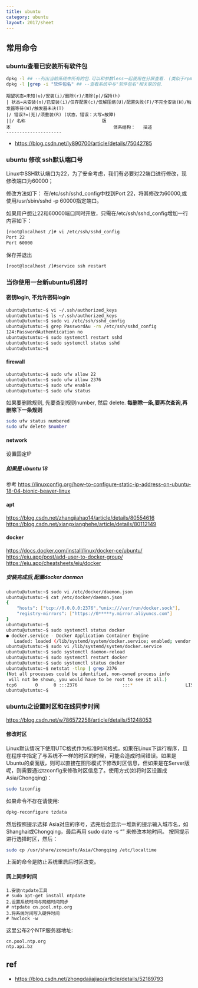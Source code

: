 ```yaml
---
title: ubuntu
category: ubuntu
layout: 2017/sheet
---
```


## 常用命令

### ubuntu查看已安装所有软件包

```bash
dpkg -l ## --列出当前系统中所有的包.可以和参数less一起使用在分屏查看. (类似于rpm -qa)
dpkg -l |grep -i "软件包名" ## --查看系统中与"软件包名"相关联的包.
```

```
期望状态=未知(u)/安装(i)/删除(r)/清除(p)/保持(h)
| 状态=未安装(n)/已安装(i)/仅存配置(c)/仅解压缩(U)/配置失败(F)/不完全安装(H)/触发器等待(W)/触发器未决(T)
|/ 错误?=(无)/须重装(R) (状态，错误：大写=故障)
||/ 名称                             版本                                       体系结构：   描述
--------------------- 
```

- https://blog.csdn.net/ly890700/article/details/75042785

### ubuntu 修改 ssh默认端口号

Linux中SSH默认端口为22，为了安全考虑，我们有必要对22端口进行修改，现修改端口为60000；

修改方法如下：
在/etc/ssh/sshd_config中找到Port 22，将其修改为60000,或使用/usr/sbin/sshd -p 60000指定端口。

如果用户想让22和60000端口同时开放，只需在/etc/ssh/sshd_config增加一行内容如下：

```bash
[root@localhost /]# vi /etc/ssh/sshd_config
Port 22
Port 60000
```

保存并退出

```bash
[root@localhost /]#service ssh restart
```

### 当你使用一台新ubuntu机器时 ###

#### 密钥login, 不允许密码login ####

```bash
ubuntu@utuntu:~$ vi ~/.ssh/authorized_keys 
ubuntu@utuntu:~$ ls ~/.ssh/authorized_keys 
ubuntu@utuntu:~$ sudo vi /etc/ssh/sshd_config 
ubuntu@utuntu:~$ grep PasswordAu -rn /etc/ssh/sshd_config 
124:PasswordAuthentication no 
ubuntu@utuntu:~$ sudo systemctl restart sshd
ubuntu@utuntu:~$ sudo systemctl status sshd
ubuntu@utuntu:~$ 
```

#### firewall ####

```bash
ubuntu@utuntu:~$ sudo ufw allow 22
ubuntu@utuntu:~$ sudo ufw allow 2376
ubuntu@utuntu:~$ sudo ufw enable
ubuntu@utuntu:~$ sudo ufw status
```

如果要删除规则, 先要查到规则number, 然后 delete. 
**每删除一条,要再次查询,再删除下一条规则**

```bash
sudo ufw status numbered
sudo ufw delete $number
```

#### network ####

设置固定IP

##### 如果是 ubuntu 18 #####

参考
https://linuxconfig.org/how-to-configure-static-ip-address-on-ubuntu-18-04-bionic-beaver-linux

#### apt ####

https://blog.csdn.net/zhangjiahao14/article/details/80554616
https://blog.csdn.net/xiangxianghehe/article/details/80112149

#### docker ####

https://docs.docker.com/install/linux/docker-ce/ubuntu/
https://eiu.app/post/add-user-to-docker-group/
https://eiu.app/cheatsheets/eiu/docker

##### 安装完成后,配置docker daemon #####

```bash
ubuntu@utuntu:~$ sudo vi /etc/docker/daemon.json
ubuntu@utuntu:~$ cat /etc/docker/daemon.json 
{                                                               
	"hosts": ["tcp://0.0.0.0:2376","unix:///var/run/docker.sock"],
	"registry-mirrors": ["https://0*****y.mirror.aliyuncs.com"]  
}                                                               
ubuntu@utuntu:~$ 
ubuntu@utuntu:~$ sudo systemctl status docker
● docker.service - Docker Application Container Engine
   Loaded: loaded (/lib/systemd/system/docker.service; enabled; vendor preset: enabled)
ubuntu@utuntu:~$ sudo vi /lib/systemd/system/docker.service 
ubuntu@utuntu:~$ sudo systemctl daemon-reload 
ubuntu@utuntu:~$ sudo systemctl restart docker 
ubuntu@utuntu:~$ sudo systemctl status docker 
ubuntu@utuntu:~$ netstat -tlnp | grep 2376
(Not all processes could be identified, non-owned process info
 will not be shown, you would have to be root to see it all.)
tcp6       0      0 :::2376                 :::*                    LISTEN      -                   
ubuntu@utuntu:~$
```

### ubuntu之设置时区和在线同步时间 ###

https://blog.csdn.net/w786572258/article/details/51248053

#### 修改时区 ####

Linux默认情况下使用UTC格式作为标准时间格式，如果在Linux下运行程序，且在程序中指定了与系统不一样的时区的时候，可能会造成时间错误。如果是Ubuntu的桌面版，则可以直接在图形模式下修改时区信息，但如果是在Server版呢，则需要通过tzconfig来修改时区信息了。使用方式(如将时区设置成Asia/Chongqing)：
 
```bash
sudo tzconfig  
```

如果命令不存在请使用:

```bash
dpkg-reconfigure tzdata
```

然后按照提示选择 Asia对应的序号，选完后会显示一堆新的提示输入城市名，如Shanghai或Chongqing，最后再用 sudo date -s “” 来修改本地时间。
按照提示进行选择时区，然后：

```bash
sudo cp /usr/share/zoneinfo/Asia/Chongqing /etc/localtime
```

上面的命令是防止系统重启后时区改变。

#### 网上同步时间 ####

```
1.安装ntpdate工具
# sudo apt-get install ntpdate
2.设置系统时间与网络时间同步
# ntpdate cn.pool.ntp.org
3.将系统时间写入硬件时间
# hwclock -w
```
 
这里公布2个NTP服务器地址:
```
cn.pool.ntp.org
ntp.api.bz
```
## ref
- https://blog.csdn.net/zhongdajiajiao/article/details/52189793
